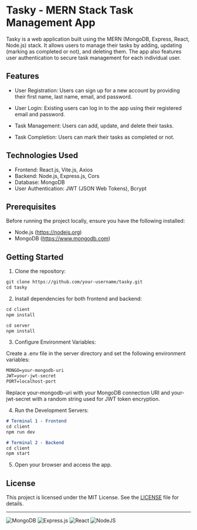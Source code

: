 # Tasky - MERN Stack Task Management App

Tasky is a web application built using the MERN (MongoDB, Express, React, Node.js) stack. It allows users to manage their tasks by adding, updating (marking as completed or not), and deleting them. The app also features user authentication to secure task management for each individual user.

## Features

- User Registration: Users can sign up for a new account by providing their first name, last name, email, and password.

- User Login: Existing users can log in to the app using their registered email and password.

- Task Management: Users can add, update, and delete their tasks.

- Task Completion: Users can mark their tasks as completed or not.

## Technologies Used

- Frontend: React.js, Vite.js, Axios
- Backend: Node.js, Express.js, Cors
- Database: MongoDB
- User Authentication: JWT (JSON Web Tokens), Bcrypt

## Prerequisites

Before running the project locally, ensure you have the following installed:

- Node.js (https://nodejs.org)
- MongoDB (https://www.mongodb.com)

## Getting Started

1. Clone the repository:

```md
git clone https://github.com/your-username/tasky.git
cd tasky
```

2. Install dependencies for both frontend and backend:

```md
cd client
npm install
```

```md
cd server
npm install
```

3. Configure Environment Variables:

Create a .env file in the server directory and set the following environment variables:

```md
MONGO=your-mongodb-uri
JWT=your-jwt-secret
PORT=localhost-port
```

Replace your-mongodb-uri with your MongoDB connection URI and your-jwt-secret with a random string used for JWT token encryption.

4. Run the Development Servers:
```md
# Terminal 1 - Frontend
cd client
npm run dev
```
```md
# Terminal 2 - Backend
cd client
npm start
```

5. Open your browser and access the app.

## License

This project is licensed under the MIT License. See the [LICENSE](LICENSE) file for details.

---
![MongoDB](https://img.shields.io/badge/MongoDB-%234ea94b.svg?style=for-the-badge&logo=mongodb&logoColor=white)
![Express.js](https://img.shields.io/badge/express.js-%23404d59.svg?style=for-the-badge&logo=express&logoColor=%2361DAFB)
![React](https://img.shields.io/badge/react-%2320232a.svg?style=for-the-badge&logo=react&logoColor=%2361DAFB)
![NodeJS](https://img.shields.io/badge/node.js-6DA55F?style=for-the-badge&logo=node.js&logoColor=white)




